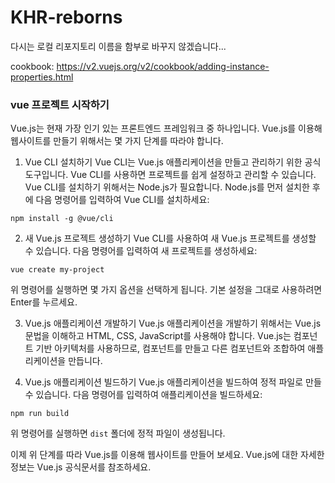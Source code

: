 # KHR-reborns
다시는 로컬 리포지토리 이름을 함부로 바꾸지 않겠습니다...

cookbook: https://v2.vuejs.org/v2/cookbook/adding-instance-properties.html

### vue 프로젝트 시작하기


Vue.js는 현재 가장 인기 있는 프론트엔드 프레임워크 중 하나입니다. Vue.js를 이용해 웹사이트를 만들기 위해서는 몇 가지 단계를 따라야 합니다.

1. Vue CLI 설치하기
Vue CLI는 Vue.js 애플리케이션을 만들고 관리하기 위한 공식 도구입니다. Vue CLI를 사용하면 프로젝트를 쉽게 설정하고 관리할 수 있습니다. Vue CLI를 설치하기 위해서는 Node.js가 필요합니다. Node.js를 먼저 설치한 후에 다음 명령어를 입력하여 Vue CLI를 설치하세요:

```
npm install -g @vue/cli
```

2. 새 Vue.js 프로젝트 생성하기
Vue CLI를 사용하여 새 Vue.js 프로젝트를 생성할 수 있습니다. 다음 명령어를 입력하여 새 프로젝트를 생성하세요:

```
vue create my-project
```

위 명령어를 실행하면 몇 가지 옵션을 선택하게 됩니다. 기본 설정을 그대로 사용하려면 Enter를 누르세요.

3. Vue.js 애플리케이션 개발하기
Vue.js 애플리케이션을 개발하기 위해서는 Vue.js 문법을 이해하고 HTML, CSS, JavaScript를 사용해야 합니다. Vue.js는 컴포넌트 기반 아키텍처를 사용하므로, 컴포넌트를 만들고 다른 컴포넌트와 조합하여 애플리케이션을 만듭니다.

4. Vue.js 애플리케이션 빌드하기
Vue.js 애플리케이션을 빌드하여 정적 파일로 만들 수 있습니다. 다음 명령어를 입력하여 애플리케이션을 빌드하세요:

```
npm run build
```

위 명령어를 실행하면 `dist` 폴더에 정적 파일이 생성됩니다.

이제 위 단계를 따라 Vue.js를 이용해 웹사이트를 만들어 보세요. Vue.js에 대한 자세한 정보는 Vue.js 공식문서를 참조하세요.
